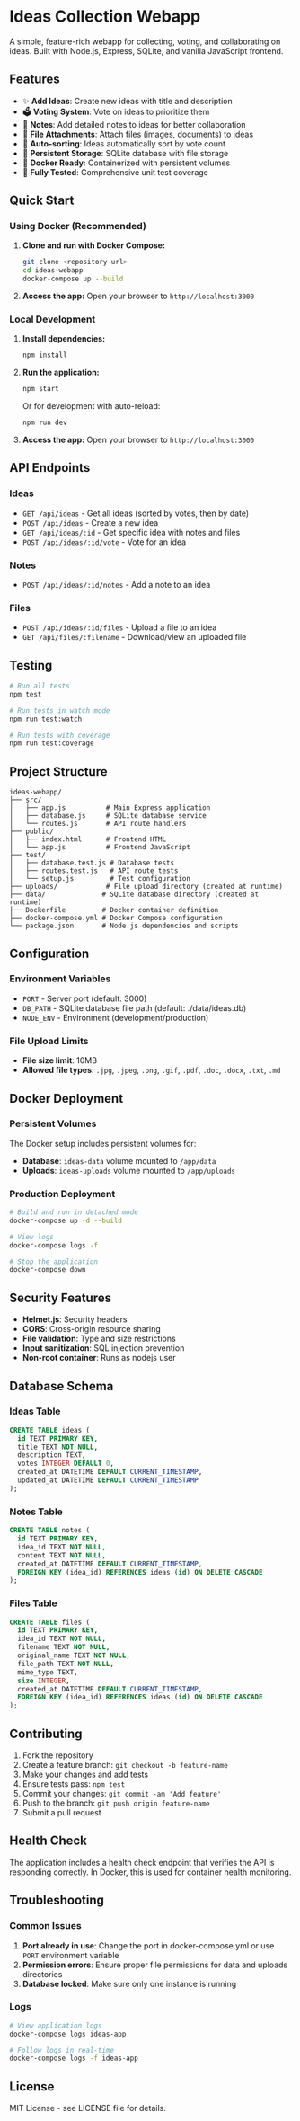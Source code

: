# Ideas Collection Webapp

A simple, feature-rich webapp for collecting, voting, and collaborating on ideas. Built with Node.js, Express, SQLite, and vanilla JavaScript frontend.

## Features

- ✨ **Add Ideas**: Create new ideas with title and description
- 🗳️ **Voting System**: Vote on ideas to prioritize them
- 📝 **Notes**: Add detailed notes to ideas for better collaboration
- 📎 **File Attachments**: Attach files (images, documents) to ideas
- 🎯 **Auto-sorting**: Ideas automatically sort by vote count
- 💾 **Persistent Storage**: SQLite database with file storage
- 🐳 **Docker Ready**: Containerized with persistent volumes
- 🧪 **Fully Tested**: Comprehensive unit test coverage

## Quick Start

### Using Docker (Recommended)

1. **Clone and run with Docker Compose:**
   ```bash
   git clone <repository-url>
   cd ideas-webapp
   docker-compose up --build
   ```

2. **Access the app:**
   Open your browser to `http://localhost:3000`

### Local Development

1. **Install dependencies:**
   ```bash
   npm install
   ```

2. **Run the application:**
   ```bash
   npm start
   ```
   Or for development with auto-reload:
   ```bash
   npm run dev
   ```

3. **Access the app:**
   Open your browser to `http://localhost:3000`

## API Endpoints

### Ideas
- `GET /api/ideas` - Get all ideas (sorted by votes, then by date)
- `POST /api/ideas` - Create a new idea
- `GET /api/ideas/:id` - Get specific idea with notes and files
- `POST /api/ideas/:id/vote` - Vote for an idea

### Notes
- `POST /api/ideas/:id/notes` - Add a note to an idea

### Files
- `POST /api/ideas/:id/files` - Upload a file to an idea
- `GET /api/files/:filename` - Download/view an uploaded file

## Testing

```bash
# Run all tests
npm test

# Run tests in watch mode
npm run test:watch

# Run tests with coverage
npm run test:coverage
```

## Project Structure

```
ideas-webapp/
├── src/
│   ├── app.js          # Main Express application
│   ├── database.js     # SQLite database service
│   └── routes.js       # API route handlers
├── public/
│   ├── index.html      # Frontend HTML
│   └── app.js          # Frontend JavaScript
├── test/
│   ├── database.test.js # Database tests
│   ├── routes.test.js   # API route tests
│   └── setup.js         # Test configuration
├── uploads/            # File upload directory (created at runtime)
├── data/              # SQLite database directory (created at runtime)
├── Dockerfile         # Docker container definition
├── docker-compose.yml # Docker Compose configuration
└── package.json       # Node.js dependencies and scripts
```

## Configuration

### Environment Variables

- `PORT` - Server port (default: 3000)
- `DB_PATH` - SQLite database file path (default: ./data/ideas.db)
- `NODE_ENV` - Environment (development/production)

### File Upload Limits

- **File size limit**: 10MB
- **Allowed file types**: `.jpg`, `.jpeg`, `.png`, `.gif`, `.pdf`, `.doc`, `.docx`, `.txt`, `.md`

## Docker Deployment

### Persistent Volumes

The Docker setup includes persistent volumes for:
- **Database**: `ideas-data` volume mounted to `/app/data`
- **Uploads**: `ideas-uploads` volume mounted to `/app/uploads`

### Production Deployment

```bash
# Build and run in detached mode
docker-compose up -d --build

# View logs
docker-compose logs -f

# Stop the application
docker-compose down
```

## Security Features

- **Helmet.js**: Security headers
- **CORS**: Cross-origin resource sharing
- **File validation**: Type and size restrictions
- **Input sanitization**: SQL injection prevention
- **Non-root container**: Runs as nodejs user

## Database Schema

### Ideas Table
```sql
CREATE TABLE ideas (
  id TEXT PRIMARY KEY,
  title TEXT NOT NULL,
  description TEXT,
  votes INTEGER DEFAULT 0,
  created_at DATETIME DEFAULT CURRENT_TIMESTAMP,
  updated_at DATETIME DEFAULT CURRENT_TIMESTAMP
);
```

### Notes Table
```sql
CREATE TABLE notes (
  id TEXT PRIMARY KEY,
  idea_id TEXT NOT NULL,
  content TEXT NOT NULL,
  created_at DATETIME DEFAULT CURRENT_TIMESTAMP,
  FOREIGN KEY (idea_id) REFERENCES ideas (id) ON DELETE CASCADE
);
```

### Files Table
```sql
CREATE TABLE files (
  id TEXT PRIMARY KEY,
  idea_id TEXT NOT NULL,
  filename TEXT NOT NULL,
  original_name TEXT NOT NULL,
  file_path TEXT NOT NULL,
  mime_type TEXT,
  size INTEGER,
  created_at DATETIME DEFAULT CURRENT_TIMESTAMP,
  FOREIGN KEY (idea_id) REFERENCES ideas (id) ON DELETE CASCADE
);
```

## Contributing

1. Fork the repository
2. Create a feature branch: `git checkout -b feature-name`
3. Make your changes and add tests
4. Ensure tests pass: `npm test`
5. Commit your changes: `git commit -am 'Add feature'`
6. Push to the branch: `git push origin feature-name`
7. Submit a pull request

## Health Check

The application includes a health check endpoint that verifies the API is responding correctly. In Docker, this is used for container health monitoring.

## Troubleshooting

### Common Issues

1. **Port already in use**: Change the port in docker-compose.yml or use `PORT` environment variable
2. **Permission errors**: Ensure proper file permissions for data and uploads directories
3. **Database locked**: Make sure only one instance is running

### Logs

```bash
# View application logs
docker-compose logs ideas-app

# Follow logs in real-time
docker-compose logs -f ideas-app
```

## License

MIT License - see LICENSE file for details.

